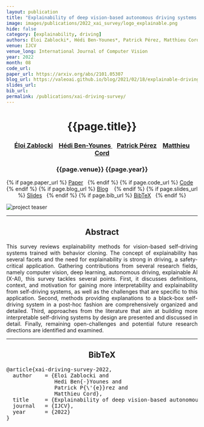 ```yaml
---
layout: publication
title: "Explainability of deep vision-based autonomous driving systems: Review and challenges" 
image: images/publications/2022_xai_survey/logo_explainable.png
hide: false
category: [explainability, driving]
authors: Éloi Zablocki*, Hédi Ben-Younes*, Patrick Pérez, Matthieu Cord
venue: IJCV
venue_long: International Journal of Computer Vision
year: 2022
month: 08
code_url: 
paper_url: https://arxiv.org/abs/2101.05307
blog_url: https://valeoai.github.io/blog/2021/02/18/explainable-driving.html 
slides_url: 
bib_url: 
permalink: /publications/xai-driving-survey/
---
```


<h1 align="center"> {{page.title}} </h1>
<!-- Simple call of authors -->
<!-- <h3 align="center"> {{page.authors}} </h3> -->
<!-- Alternatively you can add links to author pages -->
<h3 align="center"><a href="https://scholar.google.fr/citations?user=dOkbUmEAAAAJ">Éloi Zablocki</a> &nbsp;&nbsp; <a href="https://scholar.google.fr/citations?user=IFLcfvUAAAAJ">Hédi Ben-Younes </a> &nbsp;&nbsp;  <a href="https://ptrckprz.github.io/">Patrick Pérez</a> &nbsp;&nbsp; <a href="https://cord.isir.upmc.fr/">Matthieu Cord</a></h3>


<h3 align="center"> {{page.venue}} {{page.year}} </h3>

<div align="center">
  <p>
    {% if page.paper_url %}
    <a href="{{ page.paper_url }}"><i class="far fa-file-pdf"></i> Paper</a>&nbsp;&nbsp;
    {% endif %}
    {% if page.code_url %}
    <a href="{{ page.code_url }}"><i class="fab fa-github"></i> Code</a> &nbsp;&nbsp;
    {% endif %}
    {% if page.blog_url %}
    <a href="{{ page.blog_url }}"><i class="fab fa-blogger"></i> Blog</a> &nbsp;&nbsp;
    {% endif %}
    {% if page.slides_url %}
    <a href="{{ page.slides_url }}"><i class="far fa-file-pdf"></i> Slides</a>&nbsp;&nbsp;
    {% endif %}
    {% if page.bib_url %}
    <a href="{{ page.bib_url}}"><i class="far fa-file-alt"></i> BibTeX</a>&nbsp;&nbsp;
    {% endif %}
  </p>
</div>


<div class="publication-teaser">
    <img src="../../{{ page.image }}" alt="project teaser"/>
</div>


<hr>

<h2  align="center"> Abstract</h2>

<p align="justify">This survey reviews explainability methods for vision-based self-driving systems trained with behavior cloning. The concept of explainability has several facets and the need for explainability is strong in driving, a safety-critical application. Gathering contributions from several research fields, namely computer vision, deep learning, autonomous driving, explainable AI (X-AI), this survey tackles several points. First, it discusses definitions, context, and motivation for gaining more interpretability and explainability from self-driving systems, as well as the challenges that are specific to this application. Second, methods providing explanations to a black-box self-driving system in a post-hoc fashion are comprehensively organized and detailed. Third, approaches from the literature that aim at building more interpretable self-driving systems by design are presented and discussed in detail. Finally, remaining open-challenges and potential future research directions are identified and examined.</p>

<hr>


<h2  align="center">BibTeX</h2>
<left>
  <pre class="bibtex-box">
@article{xai-driving-survey-2022,
  author    = {Eloi Zablocki and
               Hedi Ben{-}Younes and
               Patrick P{\'{e}}rez and
               Matthieu Cord},
  title     = {Explainability of deep vision-based autonomous driving systems: Review and challenges},
  journal   = {IJCV},
  year      = {2022}
}</pre>
</left>

<br>
